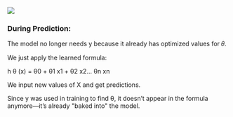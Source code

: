 ![](https://www.youtube.com/watch?v=4b4MUYve_U8&list=PLoROMvodv4rMiGQp3WXShtMGgzqpfVfbU&index=2&t=7s)

### During Prediction:
The model no longer needs 
y because it already has optimized values for 
𝜃.

We just apply the learned formula:

h 
θ
​(x) = θ0 + θ1 x1 + θ2 x2... θn xn 

We input new values of 
X and get predictions.

Since 
y was used in training to find 
θ, it doesn’t appear in the formula anymore—it’s already "baked into" the model.
